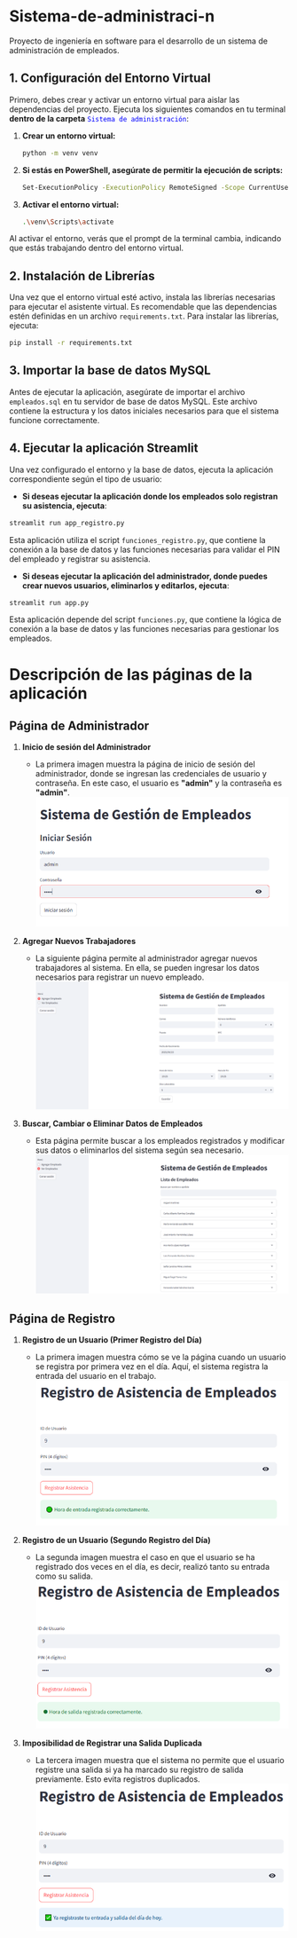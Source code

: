 # Sistema-de-administraci-n
Proyecto de ingeniería en software para el desarrollo de un sistema de administración de empleados.
## 1. Configuración del Entorno Virtual
Primero, debes crear y activar un entorno virtual para aislar las dependencias del proyecto. 
Ejecuta los siguientes comandos en tu terminal **dentro de la carpeta** <span style="color:blue">`Sistema de administración`</span>:



1. **Crear un entorno virtual:**
    ```bash
    python -m venv venv
    ```

2. **Si estás en PowerShell, asegúrate de permitir la ejecución de scripts:**
    ```bash
    Set-ExecutionPolicy -ExecutionPolicy RemoteSigned -Scope CurrentUser
    ```

3. **Activar el entorno virtual:**
    ```bash
    .\venv\Scripts\activate
    ```


Al activar el entorno, verás que el prompt de la terminal cambia, indicando que estás trabajando dentro del entorno virtual.

## 2. Instalación de Librerías
Una vez que el entorno virtual esté activo, instala las librerías necesarias para ejecutar el asistente virtual. Es recomendable que las dependencias estén definidas en un archivo `requirements.txt`. Para instalar las librerías, ejecuta:

```bash
pip install -r requirements.txt
```
## 3. Importar la base de datos MySQL

Antes de ejecutar la aplicación, asegúrate de importar el archivo `empleados.sql` en tu servidor de base de datos MySQL. Este archivo contiene la estructura y los datos iniciales necesarios para que el sistema funcione correctamente.

## 4. Ejecutar la aplicación Streamlit

Una vez configurado el entorno y la base de datos, ejecuta la aplicación correspondiente según el tipo de usuario:

- **Si deseas ejecutar la aplicación donde los empleados solo registran su asistencia, ejecuta**:

```bash
streamlit run app_registro.py
```
Esta aplicación utiliza el script `funciones_registro.py`, que contiene la conexión a la base de datos y las funciones necesarias para validar el PIN del empleado y registrar su asistencia.

- **Si deseas ejecutar la aplicación del administrador, donde puedes crear nuevos usuarios, eliminarlos y editarlos, ejecuta**:

```bash
streamlit run app.py
```
Esta aplicación depende del script `funciones.py`, que contiene la lógica de conexión a la base de datos y las funciones necesarias para gestionar los empleados.


# Descripción de las páginas de la aplicación

## Página de Administrador

1. **Inicio de sesión del Administrador**
   - La primera imagen muestra la página de inicio de sesión del administrador, donde se ingresan las credenciales de usuario y contraseña. En este caso, el usuario es **"admin"** y la contraseña es **"admin"**.
   ![Imagen admin1](images/admin1.PNG)

2. **Agregar Nuevos Trabajadores**
   - La siguiente página permite al administrador agregar nuevos trabajadores al sistema. En ella, se pueden ingresar los datos necesarios para registrar un nuevo empleado.
   ![Imagen admin2](images/admin2.PNG)

3. **Buscar, Cambiar o Eliminar Datos de Empleados**
   - Esta página permite buscar a los empleados registrados y modificar sus datos o eliminarlos del sistema según sea necesario.
   ![Imagen admin3](images/admin3.PNG)

## Página de Registro

1. **Registro de un Usuario (Primer Registro del Día)**
   - La primera imagen muestra cómo se ve la página cuando un usuario se registra por primera vez en el día. Aquí, el sistema registra la entrada del usuario en el trabajo.
   ![Imagen registro1](images/registro1.PNG)

2. **Registro de un Usuario (Segundo Registro del Día)**
   - La segunda imagen muestra el caso en que el usuario se ha registrado dos veces en el día, es decir, realizó tanto su entrada como su salida.
   ![Imagen registro2](images/registro2.PNG)

3. **Imposibilidad de Registrar una Salida Duplicada**
   - La tercera imagen muestra que el sistema no permite que el usuario registre una salida si ya ha marcado su registro de salida previamente. Esto evita registros duplicados.
   ![Imagen registro3](images/registro3.PNG)

